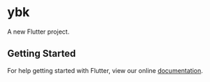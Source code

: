 # ybk

A new Flutter project.

## Getting Started

For help getting started with Flutter, view our online
[documentation](https://flutter.io/).
